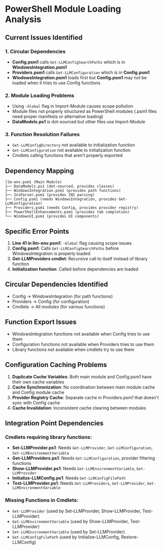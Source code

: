 # PowerShell Module Loading Analysis

## Current Issues Identified

### 1. Circular Dependencies
- **Config.psm1** calls `Get-LLMConfigSearchPaths` which is in **WindowsIntegration.psm1**
- **Providers.psm1** calls `Get-LLMConfiguration` which is in **Config.psm1**  
- **WindowsIntegration.psm1** loads first but **Config.psm1** may not be loaded when it tries to use Config functions

### 2. Module Loading Problems
- Using `-Global` flag in Import-Module causes scope pollution
- Module files not properly structured as PowerShell modules (.psm1 files need proper manifests or alternative loading)
- **DataModels.ps1** is dot-sourced but other files use Import-Module

### 3. Function Resolution Failures
- `Get-LLMConfigDirectory` not available to initialization function
- `Get-LLMConfiguration` not available to initialization function
- Cmdlets calling functions that aren't properly exported

## Dependency Mapping

```
llm-env.psm1 (Main Module)
├── DataModels.ps1 (dot-sourced, provides classes)
├── WindowsIntegration.psm1 (provides path functions)
├── IniParser.psm1 (provides INI parsing)
├── Config.psm1 (needs WindowsIntegration, provides Get-LLMConfiguration)
├── Providers.psm1 (needs Config, provides provider registry)
├── PowerShellEnhancements.psm1 (provides tab completion)
└── WindowsUI.psm1 (provides UI components)
```

## Specific Error Points
1. **Line 41 in llm-env.psm1**: `-Global` flag causing scope issues
2. **Config.psm1**: Calls `Get-LLMConfigSearchPaths` before WindowsIntegration is properly loaded
3. **Get-LLMProviders cmdlet**: Recursive call to itself instead of library function
4. **Initialization function**: Called before dependencies are loaded

## Circular Dependencies Identified
- Config → WindowsIntegration (for path functions)
- Providers → Config (for configuration)  
- Cmdlets → All modules (for various functions)

## Function Export Issues
- WindowsIntegration functions not available when Config tries to use them
- Configuration functions not available when Providers tries to use them
- Library functions not available when cmdlets try to use them

## Configuration Caching Problems
1. **Duplicate Cache Variables**: Both main module and Config.psm1 have their own cache variables
2. **Cache Synchronization**: No coordination between main module cache and Config module cache
3. **Provider Registry Cache**: Separate cache in Providers.psm1 that doesn't sync with Config cache
4. **Cache Invalidation**: Inconsistent cache clearing between modules

## Integration Point Dependencies
### Cmdlets requiring library functions:
- **Set-LLMProvider.ps1**: Needs `Get-LLMProvider`, `Get-LLMConfiguration`, `Set-LLMEnvironmentVariable`
- **Get-LLMProviders.ps1**: Needs `Get-LLMConfiguration`, provider filtering functions
- **Show-LLMProvider.ps1**: Needs `Get-LLMEnvironmentVariable`, `Get-LLMProvider`
- **Initialize-LLMConfig.ps1**: Needs `Get-LLMConfigFilePath`
- **Test-LLMProvider.ps1**: Needs `Get-LLMProviders`, `Get-LLMProvider`, `Get-LLMEnvironmentVariable`

### Missing Functions in Cmdlets:
- `Get-LLMProvider` (used by Set-LLMProvider, Show-LLMProvider, Test-LLMProvider)
- `Get-LLMEnvironmentVariable` (used by Show-LLMProvider, Test-LLMProvider)
- `Set-LLMEnvironmentVariable` (used by Set-LLMProvider)
- `Get-LLMConfigFilePath` (used by Initialize-LLMConfig, Restore-LLMConfig)